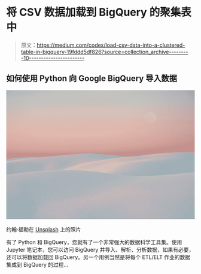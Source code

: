 # 将 CSV 数据加载到 BigQuery 的聚集表中

> 原文：<https://medium.com/codex/load-csv-data-into-a-clustered-table-in-bigquery-19fddd5df826?source=collection_archive---------10----------------------->

## 如何使用 Python 向 Google BigQuery 导入数据

![](img/42601328b46c643a388e29964aec60f0.png)

约翰·福勒在 [Unsplash](https://unsplash.com/s/photos/desert?utm_source=unsplash&utm_medium=referral&utm_content=creditCopyText) 上的照片

有了 Python 和 BigQuery，您就有了一个非常强大的数据科学工具集。使用 Jupyter 笔记本，您可以访问 BigQuery 并导入、解析、分析数据，如果有必要，还可以将数据加载回 BigQuery。另一个用例当然是将每个 ETL/ELT 作业的数据集成到 BigQuery 的过程…